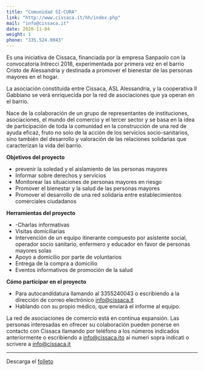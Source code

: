 ```yaml
---
title: "Comunidad SI-CURA"
link: "http://www.cissaca.it/hh/index.php"
mail: "info@cissaca.it"
date: 2020-11-04
weight: 1
phone: "335.524.0043"
---
```


Es una iniciativa de Cissaca, financiada por la empresa Sanpaolo con la convocatoria Intrecci 2018, experimentada por primera vez en el barrio Cristo de Alessandria y destinada a promover el bienestar de las personas mayores en el hogar.

La asociación constituida entre Cissaca, ASL Alessandria, y la cooperativa Il Gabbiano se verá enriquecida por la red de asociaciones que ya operan en el barrio.

Nace de la colaboración de un grupo de representantes de instituciones, asociaciones, el mundo del comercio y el tercer sector y se basa en la idea de participación de toda la comunidad en la construcción de una red de ayuda eficaz, fruto no solo de la acción de los servicios socio-sanitarios, sino también del desarrollo y valoración de las relaciones solidarias que caracterizan la vida del barrio.


**Objetivos del proyecto**
+ prevenir la soledad y el aislamiento de las personas mayores
+ Informar sobre derechos y servicios
+ Monitorear las situaciones de personas mayores en riesgo
+ Promover el bienestar y la salud de las personas mayores
+ Promover el desarrollo de una red solidaria entre establecimientos comerciales ciudadanos

**Herramientas del proyecto**
+ -Charlas informativas
+ Visitas domiciliarias
+ Intervención de un equipo itinerante compuesto por asistente social, operador socio sanitario,
enfermero y educador en favor de personas mayores solas
+ Apoyo a domicilio por parte de voluntarios
+ Entrega de la compra a domicilio
+ Eventos informativos de promoción de la salud

**Cómo participar en el proyecto**
+ Para autocandidatura llamando al 3355240043 o escribiendo a la dirección de correo electrónico info@cissaca.it
+ Hablando con su propio médico, que enviará el informe al equipo.

La red de asociaciones de comercio está en continua expansión.
Las personas interesadas en ofrecer su colaboración pueden ponerse en contacto con Cissaca llamando por teléfono a los números indicados anteriormente o escribiendo a info@cissaca.ito ai numeri sopra indicati o scrivere a info@cissaca.it

***

Descarga el [folleto](/documents/cissaca-comunita-sicura.pdf)
